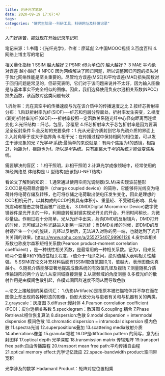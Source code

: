 ```yaml
---
title: 光纤光学笔记
date: 2020-09-19 17:07:47
tags:
categories: "研究生阶段--科研工具，科研网址及科研记录"
---
```

入门好痛苦，那就现在开始记录笔记吧
<!--more-->
笔记来源：1.书籍：《光纤光学》，作者：廖延彪 2.中国MOOC视频 3.百度百科 4.网络上博主写的笔记

相关量化指标
1 SSIM  越大越好
2 PSNR  dB为单位的 越大越好？
3 MAE 平均绝对误差  越小越好
4 NPCC 因为网络解决了回归问题，所以调整回归问题的损失对于优化网络性能是至关重要的。尽管均方误差(MSE)和平均误差(MAE)损失函数对于回归问题是常见的，但研究表明，它们对于该问题来说并不太好，因为输入图像是与基本事实不完全相似的图像。因此，我们选择使用负皮尔逊相关系数(NPCC)损失函数，该函数对这类问题有效

1.折射率：光在真空中的传播速度与光在该介质中的传播速度之比
2.按纤芯折射率分布：1.阶跃折射率光纤(SIOF)---纤芯和包层分界面处，折射率发生突变，2.梯度(渐变)折射率光纤(GIOF)---折射率按照一定函数关系随光纤中心径向距离而连续变化
3.光纤结构：纤芯，包层，涂覆层
4.纤芯折射率大于芯包折射率是因为要满足全反射条件
5.全反射的充要条件：1.光从光密介质射到它与光疏介质的界面上 2.入射角等于或大于临界角
6.相干光：在传播过程中保持相同的相位差，可以发生干涉现象的光
7.光学4F系统:最简单的来说就是：有两个焦距为f的透镜，相距2f，物距为f，相距也为f。所以是4f系统。只有距离大于4f的系统才能做变焦系统。



需要解决的盲区：
1.相干照明，非相干照明
2.计算光学成像领域中，经常使用的神经网络总 体结构是 U 型结构(应该指U-NET结构)



看论文了解到的知识：
1.通常通过使用空间光调制器(SLM)来实现波前整形
2.CCD是电荷耦合器件（charge coupled device）的简称，它能够将光线变为电荷并将电荷存储及转移，也可将存储之电荷取出使电压发生变化，因此是理想的CCD相机元件，以其构成的CCD相机具有体积小、重量轻、不受磁场影响、具有抗震动和撞击之特性而被广泛应用。
3.DMD(Digital Micromirror Device)数字微镜器件是光开关的一种，利用旋转反射镜实现光开关的开合，开闭时间稍长，为微秒量级。作用过程十分简单，光从光纤中出来，射向DMD的反射镜片，DMD打开的时候，光可经过对称光路进入到另一端光纤；当DMD关闭的时候，即DMD的反射镜产生一个小的旋转，光经过反射后，无法进入对称的另一端，也就达到了光开关关闭的效果。https://www.sohu.com/a/255275407_99961126
4.皮尔森相关系数也称皮尔森积矩相关系数(Pearson product-moment correlation coefficient) ，是一种线性相关系数，是最常用的一种相关系数。记为r，用来反映两个变量X和Y的线性相关程度，r值介于-1到1之间，绝对值越大表明相关性越强。
5.SSIM(在论文补充材料后面有)SSIM取值范围[0,1]，值越大，表示图像失真越小。
6.随机介质能够显著地提高成像系统的有效值孔径及视场
7.测量随机介质传输矩阵的两个方法:1.从空间域直接测量 2.从空频域的角度测量
8.多模光纤的散射作用是由模间色散引起，各模式间因群速度不同从而导致色散



~.论文上接触到的英语词汇：
1.伪影(Artifacts)是指原本被扫描物体并不存在而在图像上却出现的各种形态的影像，伪影大致分为与患者有关和与机器有关的两类。
2.grayscale：灰度图
3.diffuser:慢射体
4.Pearson correlation coefficient (PCC)：皮尔逊相关系数
5.specklegram：散斑图
6.coupling:耦合
7.Phase Retrieval:相位恢复算法
8.dispersion:色散
9.modal dispersion = intermodal dispersion 模间色散
10.chromatic dispersion = intramodal dispersion 模内色散
11.spectra光谱
12.superpositions叠加
13.scattering media散射介质
14.aberrations像差
15.granular颗粒
16.DP是diffraction pattern 的简写，意为衍射图样
17.optical depth 光学深度
18.transmission matrix 传输矩阵
19.transport free path:自由传播路程
20.transport mean free path:平均传播自由程
21.optical memory effect:光学记忆效应
22.space–bandwidth product:空间带宽积


光学涉及的数学
Hadamard Product：矩阵对应位置相乘